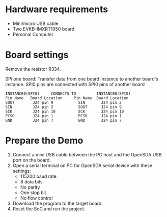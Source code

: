 Hardware requirements
=====================
- Mini/micro USB cable
- Two EVKB-IMXRT1050 board
- Personal Computer

Board settings
============
Remove the resistor R334.

SPI one board:
Transfer data from one board instance to another board's instance.
SPI0 pins are connected with SPI0 pins of another board
~~~~~~~~~~~~~~~~~~~~~~~~~~~~~~~~~~~~~~~~~~~~~~~~~~~~~~
INSTANCE0(SPI0)     CONNECTS TO         INSTANCE0(SPI0)
Pin Name   Board Location     Pin Name  Board Location
SOUT        J24 pin 9           SIN       J24 pin 2
SIN         J24 pin 2           SOUT      J24 pin 9
SCK         J24 pin 10          SCK       J24 pin 10
PCS0        J24 pin 1           PCS0      J24 pin 1 
GND         J24 pin 7           GND       J24 pin 7
~~~~~~~~~~~~~~~~~~~~~~~~~~~~~~~~~~~~~~~~~~~~~~~~~~~~~~

Prepare the Demo
===============
1.  Connect a mini USB cable between the PC host and the OpenSDA USB port on the board.
2.  Open a serial terminal on PC for OpenSDA serial device with these settings:
    - 115200 baud rate
    - 8 data bits
    - No parity
    - One stop bit
    - No flow control
3.  Download the program to the target board.
4.  Reset the SoC and run the project.

